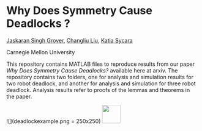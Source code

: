 # Why Does Symmetry Cause Deadlocks ?
[Jaskaran Singh Grover](https://www.ri.cmu.edu/ri-people/jaskaran-grover/), [Changliu Liu](http://www.cs.cmu.edu/~cliu6/), [Katia Sycara](http://www.cs.cmu.edu/~sycara/)

Carnegie Mellon University

This repository contains MATLAB files to reproduce results from our paper *Why Does Symmetry Cause Deadlocks?* available here at arxiv. The repository contains two folders, one for analysis and simulation results for two robot deadlock, and another for analysis and simulation for three robot deadlock. Analysis results refer to proofs of the lemmas and theorems in the paper.

![](deadlockexample.png = 250x250)
<img src="https://github.com/favicon.ico" width="48">

